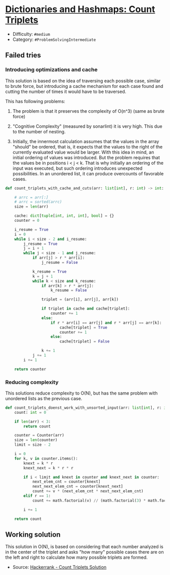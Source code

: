# [Dictionaries and Hashmaps: Count Triplets](https://www.hackerrank.com/challenges/count-triplets-1)

- Difficulty:  `#medium`
- Category: `#ProblemSolvingIntermediate`

## Failed tries

### Introducing optimizations and cache

This solution is based on the idea of traversing each possible case,
similar to brute force, but introducing a cache mechanism
for each case found and cutting the number of times it would have to be traversed.

This has following problems:

1) The problem is that it preserves the complexity of O(n^3) (same as brute force)

2) "Cognitive Complexity" (measured by sonarlint) it is very high.
This due to the number of nesting.

3) Initially, the innermost calculation assumes that the values in the array
"should" be ordered, that is, it expects that the values to the right of the
currently evaluated value would be larger.
With this idea in mind, an initial ordering of values was introduced.
But the problem requires that the values be in positions i < j < k.
That is why initially an ordering of the input was executed,
but such ordering introduces unexpected possibilities. In an unordered list,
it can produce overcounts of favorable cases.

```python
def count_triplets_with_cache_and_cuts(arr: list[int], r: int) -> int:

    # arrc = arr[:]
    # arrc = sorted(arrc)
    size = len(arr)

    cache: dict[tuple[int, int, int], bool] = {}
    counter = 0

    i_resume = True
    i = 0
    while i < size - 2 and i_resume:
        j_resume = True
        j = i + 1
        while j < size - 1 and j_resume:
            if arr[j] > r * arr[i]:
                j_resume = False

            k_resume = True
            k = j + 1
            while k < size and k_resume:
                if arr[k] > r * arr[j]:
                    k_resume = False

                triplet = (arr[i], arr[j], arr[k])

                if triplet in cache and cache[triplet]:
                    counter += 1
                else:
                    if r * arr[i] == arr[j] and r * arr[j] == arr[k]:
                        cache[triplet] = True
                        counter += 1
                    else:
                        cache[triplet] = False

                k += 1
            j += 1
        i += 1

    return counter
```

### Reducing complexity

This solutions reduce complexity to O(N), but has the same problem
with unordered lists as the previous case.

```python
def count_triplets_doenst_work_with_unsorted_input(arr: list[int], r: int) -> int:
    count: int = 0

    if len(arr) < 3:
        return count

    counter = Counter(arr)
    size = len(counter)
    limit = size - 2

    i = 0
    for k, v in counter.items():
        knext = k * r
        knext_next = k * r * r

        if i < limit and knext in counter and knext_next in counter:
            next_elem_cnt = counter[knext]
            next_next_elem_cnt = counter[knext_next]
            count += v * (next_elem_cnt * next_next_elem_cnt)
        elif r == 1:
            count += math.factorial(v) // (math.factorial(3) * math.factorial(v - 3))

        i += 1

    return count
```

## Working solution

This solution in O(N), is based on considering that each
number analyzed is in the center of the triplet and asks
"how many" possible cases there are on the left and
right to calculate how many possible triplets are formed.

- Source: [Hackerrank - Count Triplets Solution](https://www.thepoorcoder.com/hackerrank-count-triplets-solution/)
